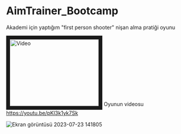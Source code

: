 # AimTrainer_Bootcamp
Akademi için yaptığım "first person shooter" nişan alma pratiği oyunu

<a href="https://youtu.be/pKl3k1yk7Sk&v=pKl3k1yk7Sk
" target="_blank"><img src="![Ekran görüntüsü 2023-07-23 143100](https://github.com/emixalev/AimTrainer_Bootcamp/assets/63815900/706875c1-2afe-4b71-9cc9-6d5653931079)" 
alt="Video" width="240" height="180" border="10" /></a>
Oyunun videosu
https://youtu.be/pKl3k1yk7Sk


![Ekran görüntüsü 2023-07-23 141805](https://github.com/emixalev/AimTrainer_Bootcamp/assets/63815900/86135361-40c4-4894-beb9-9a6b3f862c33)


